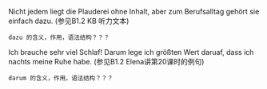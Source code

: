 Nicht jedem liegt die Plauderei ohne Inhalt, aber zum Berufsalltag gehört sie einfach dazu. (参见B1.2 KB 听力文本)

`````
dazu 的含义，作用，语法结构？？？
`````

Ich brauche sehr viel Schlaf! Darum lege ich größten Wert daruaf, dass ich nachts meine Ruhe habe. (参见B1.2 Elena讲第20课时的例句)

`````
darum 的含义，作用，语法结构？？？
`````